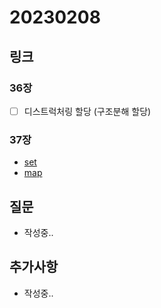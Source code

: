# 20230208

## 링크
### 36장
- [ ] 디스트럭처링 할당 (구조분해 할당)

### 37장
- [set](https://github.com/boyon99/TIL/blob/main/js/2023-01-14-set.md)
- [map](https://github.com/boyon99/TIL/blob/main/js/2023-01-14-map.md)

## 질문
- 작성중..

## 추가사항
- 작성중..
